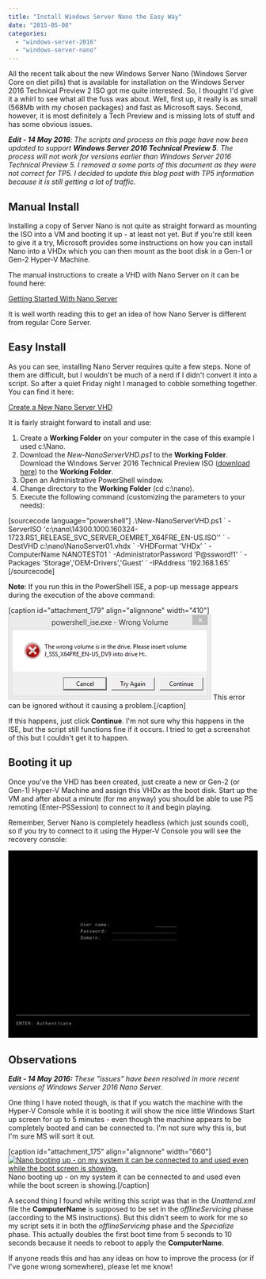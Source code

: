 ```yaml
---
title: "Install Windows Server Nano the Easy Way"
date: "2015-05-08"
categories: 
  - "windows-server-2016"
  - "windows-server-nano"
---
```


All the recent talk about the new Windows Server Nano (Windows Server Core on diet pills) that is available for installation on the Windows Server 2016 Technical Preview 2 ISO got me quite interested. So, I thought I'd give it a whirl to see what all the fuss was about. Well, first up, it really is as small (568Mb with my chosen packages) and fast as Microsoft says. Second, however, it is most definitely a Tech Preview and is missing lots of stuff and has some obvious issues.

_**Edit - 14 May 2016**: The scripts and process on this page have now been updated to support **Windows Server 2016 Technical Preview 5**. The process will not work for versions earlier than Windows Server 2016 Technical Preview 5. I removed a some parts of this document as they were not correct for TP5. I decided to update this blog post with TP5 information because it is still getting a lot of traffic._

## Manual Install

Installing a copy of Server Nano is not quite as straight forward as mounting the ISO into a VM and booting it up - at least not yet. But if you're still keen to give it a try, Microsoft provides some instructions on how you can install Nano into a VHDx which you can then mount as the boot disk in a Gen-1 or Gen-2 Hyper-V Machine.

The manual instructions to create a VHD with Nano Server on it can be found here:

[Getting Started With Nano Server](https://technet.microsoft.com/en-us/library/mt126167.aspx "Getting Started with Nano Server")

It is well worth reading this to get an idea of how Nano Server is different from regular Core Server.

## Easy Install

As you can see, installing Nano Server requires quite a few steps. None of them are difficult, but I wouldn't be much of a nerd if I didn't convert it into a script. So after a quiet Friday night I managed to cobble something together. You can find it here:

[Create a New Nano Server VHD](https://gallery.technet.microsoft.com/scriptcenter/Create-a-New-Nano-Server-61f674f1 "Create a New Nano Server VHD")

It is fairly straight forward to install and use:

1. Create a **Working Folder** on your computer in the case of this example I used c:\\Nano.
2. Download the _New-NanoServerVHD.ps1_ to the **Working Folder**. Download the Windows Server 2016 Technical Preview ISO ([download here](https://www.microsoft.com/en-us/evalcenter/evaluate-windows-server-technical-preview)) to the **Working Folder**.
3. Open an Administrative PowerShell window.
4. Change directory to the **Working Folder** (cd c:\\nano).
5. Execute the following command (customizing the parameters to your needs):

\[sourcecode language="powershell"\] .\\New-NanoServerVHD.ps1 \` -ServerISO 'c:\\nano\\14300.1000.160324-1723.RS1\_RELEASE\_SVC\_SERVER\_OEMRET\_X64FRE\_EN-US.ISO'' \` -DestVHD c:\\nano\\NanoServer01.vhdx \` -VHDFormat 'VHDx' \` -ComputerName NANOTEST01 \` -AdministratorPassword 'P@ssword!1' \` -Packages 'Storage','OEM-Drivers','Guest' \` -IPAddress '192.168.1.65' \[/sourcecode\]

**Note**: If you run this in the PowerShell ISE, a pop-up message appears during the execution of the above command:

\[caption id="attachment\_179" align="alignnone" width="410"\][![This error can be ignored without it causing a problem.](images/ss_nano_building_error_wrong_volume.png)](https://dscottraynsford.files.wordpress.com/2015/05/ss_nano_building_error_wrong_volume.png) This error can be ignored without it causing a problem.\[/caption\]

If this happens, just click **Continue**. I'm not sure why this happens in the ISE, but the script still functions fine if it occurs. I tried to get a screenshot of this but I couldn't get it to happen.

## Booting it up

Once you've the VHD has been created, just create a new or Gen-2 (or Gen-1) Hyper-V Machine and assign this VHDx as the boot disk. Start up the VM and after about a minute (for me anyway) you should be able to use PS remoting (Enter-PSSession) to connect to it and begin playing.

Remember, Server Nano is completely headless (which just sounds cool), so if you try to connect to it using the Hyper-V Console you will see the recovery console:

![ss_nano_login](images/ss_nano_login.png)

## Observations

_**Edit - 14 May 2016:** These "issues" have been resolved in more recent versions of Windows Server 2016 Nano Server._

One thing I have noted though, is that if you watch the machine with the Hyper-V Console while it is booting it will show the nice little Windows Start up screen for up to 5 minutes - even though the machine appears to be completely booted and can be connected to. I'm not sure why this is, but I'm sure MS will sort it out.

\[caption id="attachment\_175" align="alignnone" width="660"\][![Nano booting up - on my system it can be connected to and used even while the boot screen is showing.](https://dscottraynsford.files.wordpress.com/2015/05/ss_hyperv_nano_booting.png?w=660)](https://dscottraynsford.files.wordpress.com/2015/05/ss_hyperv_nano_booting.png) Nano booting up - on my system it can be connected to and used even while the boot screen is showing.\[/caption\]

A second thing I found while writing this script was that in the _Unattend.xml_ file the **ComputerName** is supposed to be set in the _offlineServicing_ phase (according to the MS instructions). But this didn't seem to work for me so my script sets it in both the _offlineServicing_ phase and the _Specialize_ phase. This actually doubles the first boot time from 5 seconds to 10 seconds because it needs to reboot to apply the **ComputerName**.

If anyone reads this and has any ideas on how to improve the process (or if I've gone wrong somewhere), please let me know!

